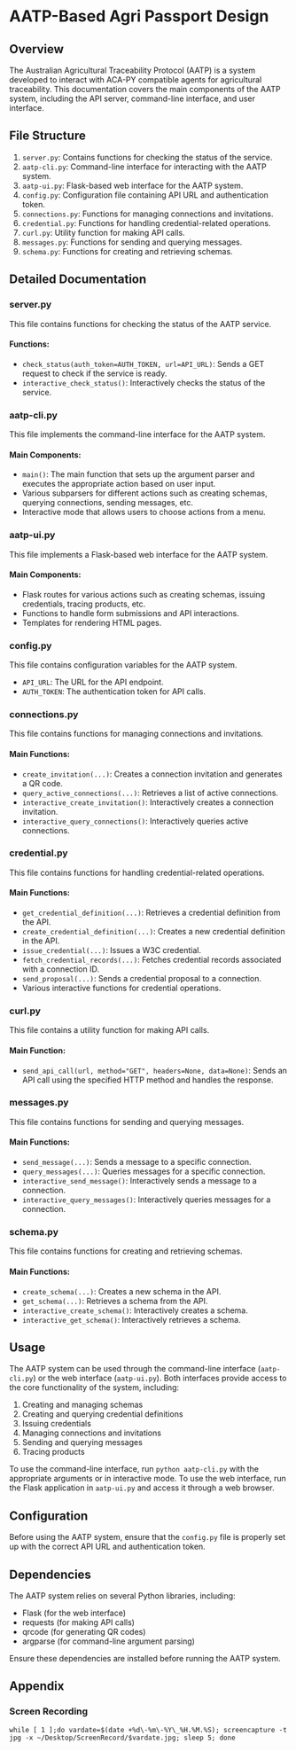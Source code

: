 # AATP-Based Agri Passport Design

## Overview

The Australian Agricultural Traceability Protocol (AATP) is a system developed to interact with ACA-PY compatible agents for agricultural traceability. This documentation covers the main components of the AATP system, including the API server, command-line interface, and user interface.

## File Structure

1. `server.py`: Contains functions for checking the status of the service.
2. `aatp-cli.py`: Command-line interface for interacting with the AATP system.
3. `aatp-ui.py`: Flask-based web interface for the AATP system.
4. `config.py`: Configuration file containing API URL and authentication token.
5. `connections.py`: Functions for managing connections and invitations.
6. `credential.py`: Functions for handling credential-related operations.
7. `curl.py`: Utility function for making API calls.
8. `messages.py`: Functions for sending and querying messages.
9. `schema.py`: Functions for creating and retrieving schemas.

## Detailed Documentation

### server.py

This file contains functions for checking the status of the AATP service.

#### Functions:

- `check_status(auth_token=AUTH_TOKEN, url=API_URL)`: Sends a GET request to check if the service is ready.
- `interactive_check_status()`: Interactively checks the status of the service.

### aatp-cli.py

This file implements the command-line interface for the AATP system.

#### Main Components:

- `main()`: The main function that sets up the argument parser and executes the appropriate action based on user input.
- Various subparsers for different actions such as creating schemas, querying connections, sending messages, etc.
- Interactive mode that allows users to choose actions from a menu.

### aatp-ui.py

This file implements a Flask-based web interface for the AATP system.

#### Main Components:

- Flask routes for various actions such as creating schemas, issuing credentials, tracing products, etc.
- Functions to handle form submissions and API interactions.
- Templates for rendering HTML pages.

### config.py

This file contains configuration variables for the AATP system.

- `API_URL`: The URL for the API endpoint.
- `AUTH_TOKEN`: The authentication token for API calls.

### connections.py

This file contains functions for managing connections and invitations.

#### Main Functions:

- `create_invitation(...)`: Creates a connection invitation and generates a QR code.
- `query_active_connections(...)`: Retrieves a list of active connections.
- `interactive_create_invitation()`: Interactively creates a connection invitation.
- `interactive_query_connections()`: Interactively queries active connections.

### credential.py

This file contains functions for handling credential-related operations.

#### Main Functions:

- `get_credential_definition(...)`: Retrieves a credential definition from the API.
- `create_credential_definition(...)`: Creates a new credential definition in the API.
- `issue_credential(...)`: Issues a W3C credential.
- `fetch_credential_records(...)`: Fetches credential records associated with a connection ID.
- `send_proposal(...)`: Sends a credential proposal to a connection.
- Various interactive functions for credential operations.

### curl.py

This file contains a utility function for making API calls.

#### Main Function:

- `send_api_call(url, method="GET", headers=None, data=None)`: Sends an API call using the specified HTTP method and handles the response.

### messages.py

This file contains functions for sending and querying messages.

#### Main Functions:

- `send_message(...)`: Sends a message to a specific connection.
- `query_messages(...)`: Queries messages for a specific connection.
- `interactive_send_message()`: Interactively sends a message to a connection.
- `interactive_query_messages()`: Interactively queries messages for a connection.

### schema.py

This file contains functions for creating and retrieving schemas.

#### Main Functions:

- `create_schema(...)`: Creates a new schema in the API.
- `get_schema(...)`: Retrieves a schema from the API.
- `interactive_create_schema()`: Interactively creates a schema.
- `interactive_get_schema()`: Interactively retrieves a schema.

## Usage

The AATP system can be used through the command-line interface (`aatp-cli.py`) or the web interface (`aatp-ui.py`). Both interfaces provide access to the core functionality of the system, including:

1. Creating and managing schemas
2. Creating and querying credential definitions
3. Issuing credentials
4. Managing connections and invitations
5. Sending and querying messages
6. Tracing products

To use the command-line interface, run `python aatp-cli.py` with the appropriate arguments or in interactive mode. To use the web interface, run the Flask application in `aatp-ui.py` and access it through a web browser.

## Configuration

Before using the AATP system, ensure that the `config.py` file is properly set up with the correct API URL and authentication token.

## Dependencies

The AATP system relies on several Python libraries, including:

- Flask (for the web interface)
- requests (for making API calls)
- qrcode (for generating QR codes)
- argparse (for command-line argument parsing)

Ensure these dependencies are installed before running the AATP system.

## Appendix

### Screen Recording

```
while [ 1 ];do vardate=$(date +%d\-%m\-%Y\_%H.%M.%S); screencapture -t jpg -x ~/Desktop/ScreenRecord/$vardate.jpg; sleep 5; done
```